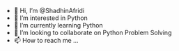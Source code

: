 - 👋 Hi, I’m @ShadhinAfridi
- 👀 I’m interested in Python
- 🌱 I’m currently learning Python 
- 💞️ I’m looking to collaborate on Python Problem Solving
- 📫 How to reach me ...

<!---
ShadhinAfridi/ShadhinAfridi is a ✨ special ✨ repository because its `README.md` (this file) appears on your GitHub profile.
You can click the Preview link to take a look at your changes.
--->

